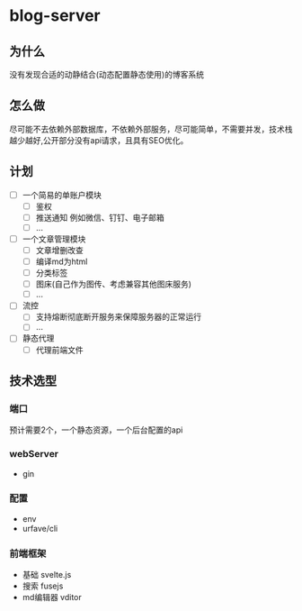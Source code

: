 # blog-server
## 为什么
没有发现合适的动静结合(动态配置静态使用)的博客系统
## 怎么做
尽可能不去依赖外部数据库，不依赖外部服务，尽可能简单，不需要并发，技术栈越少越好,公开部分没有api请求，且具有SEO优化。
## 计划
- [ ] 一个简易的单账户模块
  - [ ] 鉴权
  - [ ] 推送通知 例如微信、钉钉、电子邮箱
  - [ ] ...
- [ ] 一个文章管理模块
  - [ ] 文章增删改查
  - [ ] 编译md为html
  - [ ] 分类标签
  - [ ] 图床(自己作为图传、考虑兼容其他图床服务)
  - [ ] ...
- [ ] 流控
  - [ ] 支持熔断彻底断开服务来保障服务器的正常运行
  - [ ] ...
- [ ] 静态代理
  - [ ] 代理前端文件
## 技术选型
### 端口
预计需要2个，一个静态资源，一个后台配置的api
### webServer
- gin
### 配置
- env
- urfave/cli
### 前端框架
- 基础 svelte.js
- 搜索 fusejs
- md编辑器 vditor
